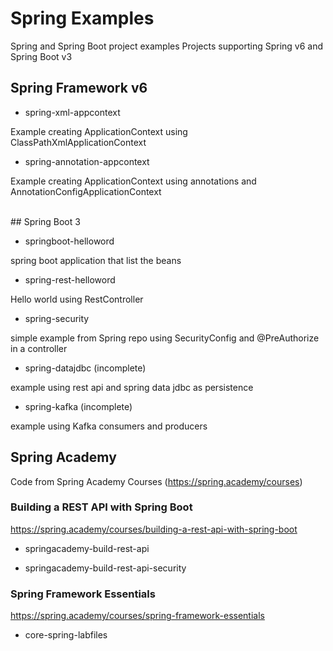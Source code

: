 # Spring Examples
Spring and Spring Boot project examples
Projects supporting Spring v6 and Spring Boot v3

## Spring Framework v6

- spring-xml-appcontext

Example creating ApplicationContext using ClassPathXmlApplicationContext

- spring-annotation-appcontext

Example creating ApplicationContext using annotations and  AnnotationConfigApplicationContext


<br/>
## Spring Boot 3


- springboot-helloword

spring boot application that list the beans

- spring-rest-helloword

Hello world using RestController

- spring-security

simple example from Spring repo using SecurityConfig and @PreAuthorize in a controller

- spring-datajdbc (incomplete)

example using rest api and spring data jdbc as persistence


- spring-kafka (incomplete)

example using Kafka consumers and producers


## Spring Academy
Code from Spring Academy Courses (https://spring.academy/courses)


### Building a REST API with Spring Boot

https://spring.academy/courses/building-a-rest-api-with-spring-boot

- springacademy-build-rest-api

- springacademy-build-rest-api-security



### Spring Framework Essentials

https://spring.academy/courses/spring-framework-essentials

- core-spring-labfiles
